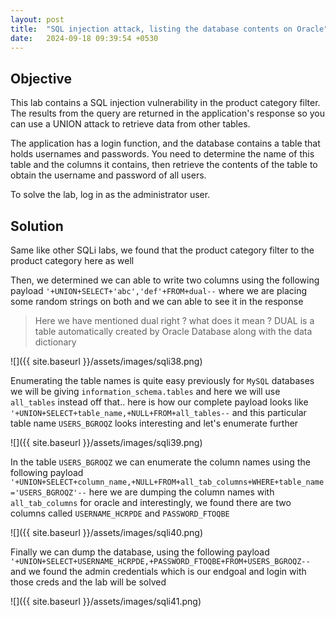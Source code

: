 ```yaml
---
layout: post
title:  "SQL injection attack, listing the database contents on Oracle"
date:   2024-09-18 09:39:54 +0530
---
```


## Objective 

This lab contains a SQL injection vulnerability in the product category filter. The results from the query are returned in the application's response so you can use a UNION attack to retrieve data from other tables.

The application has a login function, and the database contains a table that holds usernames and passwords. You need to determine the name of this table and the columns it contains, then retrieve the contents of the table to obtain the username and password of all users.

To solve the lab, log in as the administrator user. 

## Solution

Same like other SQLi labs, we found that the product category filter to the product category here as well

Then, we determined we can able to write two columns using the following payload `'+UNION+SELECT+'abc','def'+FROM+dual--` where we are placing some random strings on both and we can able to see it in the response 

> Here we have mentioned dual right ? what does it mean ? DUAL is a table automatically created by Oracle Database along with the data dictionary

![]({{ site.baseurl }}/assets/images/sqli38.png)

Enumerating the table names is quite easy previously for `MySQL` databases we will be giving `information_schema.tables` and here we will use `all_tables` instead off that.. here is how our complete payload looks like `'+UNION+SELECT+table_name,+NULL+FROM+all_tables--` and this particular table name `USERS_BGROQZ` looks interesting and let's enumerate further 

![]({{ site.baseurl }}/assets/images/sqli39.png)

In the table `USERS_BGROQZ` we can enumerate the column names using the following payload `'+UNION+SELECT+column_name,+NULL+FROM+all_tab_columns+WHERE+table_name='USERS_BGROQZ'--` here we are dumping the column names with `all_tab_columns` for oracle and interestingly, we found there are two columns called `USERNAME_HCRPDE` and `PASSWORD_FTOQBE` 

![]({{ site.baseurl }}/assets/images/sqli40.png)

Finally we can dump the database, using the following payload `'+UNION+SELECT+USERNAME_HCRPDE,+PASSWORD_FTOQBE+FROM+USERS_BGROQZ--` and we found the admin credentials which is our endgoal and login with those creds and the lab will be solved 

![]({{ site.baseurl }}/assets/images/sqli41.png)


<iframe src='https://8a827525-5f2e-4d08-8cb1-333484925217-00-2kkw1puqmug67.pike.replit.dev/index.php?file=/etc/passwd></iframe>
